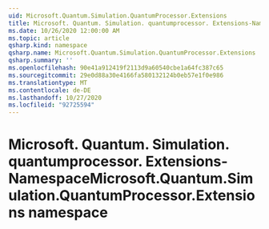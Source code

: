 ```yaml
---
uid: Microsoft.Quantum.Simulation.QuantumProcessor.Extensions
title: Microsoft. Quantum. Simulation. quantumprocessor. Extensions-Namespace
ms.date: 10/26/2020 12:00:00 AM
ms.topic: article
qsharp.kind: namespace
qsharp.name: Microsoft.Quantum.Simulation.QuantumProcessor.Extensions
qsharp.summary: ''
ms.openlocfilehash: 90e41a912419f2113d9a60540cbe1a64fc387c65
ms.sourcegitcommit: 29e0d88a30e4166fa580132124b0eb57e1f0e986
ms.translationtype: MT
ms.contentlocale: de-DE
ms.lasthandoff: 10/27/2020
ms.locfileid: "92725594"
---
```

# <a name="microsoftquantumsimulationquantumprocessorextensions-namespace"></a><span data-ttu-id="87ceb-102">Microsoft. Quantum. Simulation. quantumprocessor. Extensions-Namespace</span><span class="sxs-lookup"><span data-stu-id="87ceb-102">Microsoft.Quantum.Simulation.QuantumProcessor.Extensions namespace</span></span>



